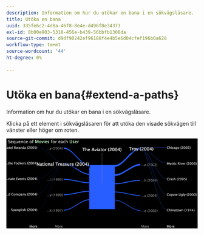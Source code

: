 ```yaml
---
description: Information om hur du utökar en bana i en sökvägsläsare.
title: Utöka en bana
uuid: 335fe6c2-4d8a-46f8-8e4e-d496f8e34373
exl-id: 8b00e903-5318-456e-b439-56bbfb1308da
source-git-commit: d9df90242ef96188f4e4b5e6d04cfef196b0a628
workflow-type: tm+mt
source-wordcount: '44'
ht-degree: 0%

---
```


# Utöka en bana{#extend-a-paths}

Information om hur du utökar en bana i en sökvägsläsare.

Klicka på ett element i sökvägsläsaren för att utöka den visade sökvägen till vänster eller höger om roten.

![](assets/vis_PathBrowser_ExplorePaths.png)
